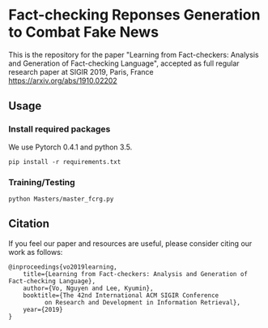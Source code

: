 # Fact-checking Reponses Generation to Combat Fake News
This is the repository for the paper "Learning from Fact-checkers: Analysis and Generation of Fact-checking Language", accepted as full regular research paper at SIGIR 2019, Paris, France
https://arxiv.org/abs/1910.02202

## Usage
### Install required packages
We use Pytorch 0.4.1 and python 3.5.
```
pip install -r requirements.txt
```
### Training/Testing
```
python Masters/master_fcrg.py
```

## Citation
If you feel our paper and resources are useful, please consider citing our work as follows:
```
@inproceedings{vo2019learning,
	title={Learning from Fact-checkers: Analysis and Generation of Fact-checking Language},
	author={Vo, Nguyen and Lee, Kyumin},
	booktitle={The 42nd International ACM SIGIR Conference 
		  on Research and Development in Information Retrieval},
	year={2019}
}
```
